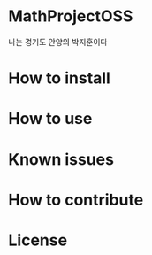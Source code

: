 # MathProjectOSS

나는 경기도 안양의 박지훈이다

# How to install

# How to use

# Known issues

# How to contribute

# License
